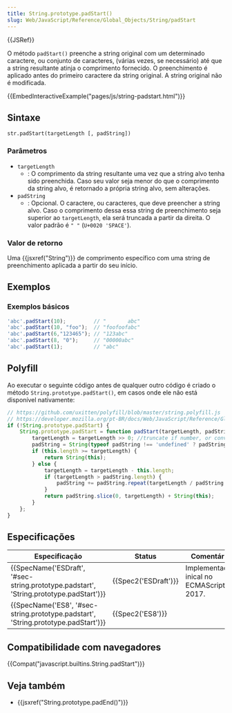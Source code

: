 ```yaml
---
title: String.prototype.padStart()
slug: Web/JavaScript/Reference/Global_Objects/String/padStart
---
```

{{JSRef}}

O método `padStart()` preenche a string original com um determinado caractere, ou conjunto de caracteres, (várias vezes, se necessário) até que a string resultante atinja o comprimento fornecido. O preenchimento é aplicado antes do primeiro caractere da string original. A string original não é modificada.

{{EmbedInteractiveExample("pages/js/string-padstart.html")}}

## Sintaxe

```
str.padStart(targetLength [, padString])
```

### Parâmetros

- `targetLength`
  - : O comprimento da string resultante uma vez que a string alvo tenha sido preenchida. Caso seu valor seja menor do que o comprimento da string alvo, é retornado a própria string alvo, sem alterações.
- `padString`
  - : Opcional. O caractere, ou caracteres, que deve preencher a string alvo. Caso o comprimento dessa essa string de preenchimento seja superior ao `targetLength`, ela será truncada a partir da direita. O valor padrão é `" "` (`U+0020 'SPACE'`).

### Valor de retorno

Uma {{jsxref("String")}} de comprimento específico com uma string de preenchimento aplicada a partir do seu início.

## Exemplos

### Exemplos básicos

```js
'abc'.padStart(10);         // "       abc"
'abc'.padStart(10, "foo");  // "foofoofabc"
'abc'.padStart(6,"123465"); // "123abc"
'abc'.padStart(8, "0");     // "00000abc"
'abc'.padStart(1);          // "abc"
```

## Polyfill

Ao executar o seguinte código antes de qualquer outro código é criado o método `String.prototype.padStart()`, em casos onde ele não está disponível nativamente:

```js
// https://github.com/uxitten/polyfill/blob/master/string.polyfill.js
// https://developer.mozilla.org/pt-BR/docs/Web/JavaScript/Reference/Global_Objects/String/padStart
if (!String.prototype.padStart) {
    String.prototype.padStart = function padStart(targetLength, padString) {
        targetLength = targetLength >> 0; //truncate if number, or convert non-number to 0;
        padString = String(typeof padString !== 'undefined' ? padString : ' ');
        if (this.length >= targetLength) {
            return String(this);
        } else {
            targetLength = targetLength - this.length;
            if (targetLength > padString.length) {
                padString += padString.repeat(targetLength / padString.length); //append to original to ensure we are longer than needed
            }
            return padString.slice(0, targetLength) + String(this);
        }
    };
}
```

## Especificações

| Especificação                                                                                                        | Status                       | Comentário                               |
| -------------------------------------------------------------------------------------------------------------------- | ---------------------------- | ---------------------------------------- |
| {{SpecName('ESDraft', '#sec-string.prototype.padstart', 'String.prototype.padStart')}} | {{Spec2('ESDraft')}} | Implementação inical no ECMAScript 2017. |
| {{SpecName('ES8', '#sec-string.prototype.padstart', 'String.prototype.padStart')}}         | {{Spec2('ES8')}}         |                                          |

## Compatibilidade com navegadores

{{Compat("javascript.builtins.String.padStart")}}

## Veja também

- {{jsxref("String.prototype.padEnd()")}}
